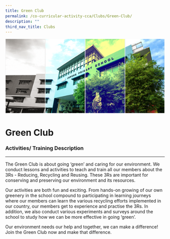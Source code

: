 ```yaml
---
title: Green Club
permalink: /co-curricular-activity-cca/Clubs/Green-Club/
description: ""
third_nav_title: Clubs
---
```

![](/images/Banner.png)

Green Club
==========

### Activities/ Training Description
--------------------------------

The Green Club is about going ‘green’ and caring for our environment. We conduct lessons and activities to teach and train all our members about the 3Rs - Reducing, Recycling and Reusing. These 3Rs are important for conserving and preserving our environment and its resources.   
  
Our activities are both fun and exciting. From hands-on growing of our own greenery in the school compound to participating in learning journeys where our members can learn the various recycling efforts implemented in our country, our members get to experience and practise the 3Rs. In addition, we also conduct various experiments and surveys around the school to study how we can be more effective in going ‘green’.   
  
Our environment needs our help and together, we can make a difference! Join the Green Club now and make that difference.

